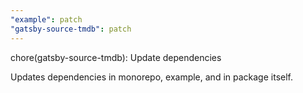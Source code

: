 ```yaml
---
"example": patch
"gatsby-source-tmdb": patch
---
```


chore(gatsby-source-tmdb): Update dependencies

Updates dependencies in monorepo, example, and in package itself.

